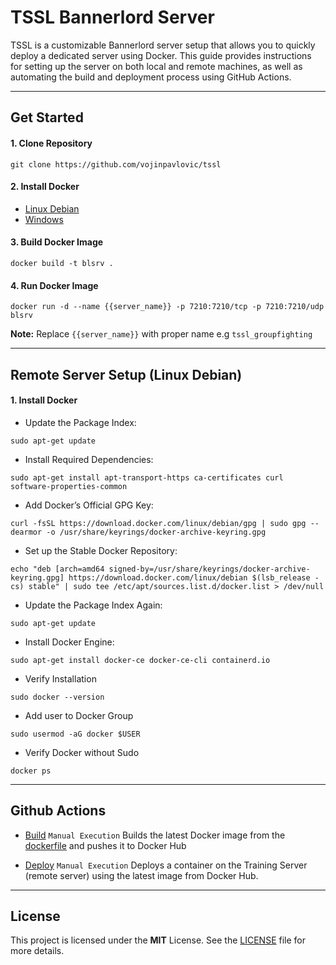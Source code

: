 # TSSL Bannerlord Server
TSSL is a customizable Bannerlord server setup that allows you to quickly deploy a dedicated server using Docker. This guide provides instructions for setting up the server on both local and remote machines, as well as automating the build and deployment process using GitHub Actions.

---

## Get Started

#### 1. Clone Repository
`git clone https://github.com/vojinpavlovic/tssl`

#### 2. Install Docker 
- [Linux Debian](https://docs.docker.com/engine/install/debian/)
- [Windows](https://docs.docker.com/desktop/setup/install/windows-install/) 

#### 3. Build Docker Image
`docker build -t blsrv .`

#### 4. Run Docker Image
`docker run -d --name {{server_name}} -p 7210:7210/tcp -p 7210:7210/udp blsrv`

**Note:** Replace `{{server_name}}` with proper name e.g `tssl_groupfighting`

---

## Remote Server Setup (Linux Debian)

#### 1. Install Docker
- Update the Package Index: 
``` 
sudo apt-get update 
```

- Install Required Dependencies:
``` 
sudo apt-get install apt-transport-https ca-certificates curl software-properties-common
```

- Add Docker’s Official GPG Key:
```
curl -fsSL https://download.docker.com/linux/debian/gpg | sudo gpg --dearmor -o /usr/share/keyrings/docker-archive-keyring.gpg
```

- Set up the Stable Docker Repository:
```
echo "deb [arch=amd64 signed-by=/usr/share/keyrings/docker-archive-keyring.gpg] https://download.docker.com/linux/debian $(lsb_release -cs) stable" | sudo tee /etc/apt/sources.list.d/docker.list > /dev/null
```

- Update the Package Index Again:
```
sudo apt-get update
```

- Install Docker Engine:
```
sudo apt-get install docker-ce docker-ce-cli containerd.io
```

- Verify Installation
```
sudo docker --version
```

- Add user to Docker Group
```
sudo usermod -aG docker $USER
```

- Verify Docker without Sudo
```
docker ps
```

---

## Github Actions
- [Build](https://github.com/vojinpavlovic/tssl/actions/workflows/deploy.yml) `Manual Execution`
Builds the latest Docker image from the [dockerfile](https://github.com/vojinpavlovic/tssl/blob/main/dockerfile) and pushes it to Docker Hub

- [Deploy](https://github.com/vojinpavlovic/tssl/actions/workflows/deploy.yml) `Manual Execution`
Deploys a container on the Training Server (remote server) using the latest image from Docker Hub.

---

## License

This project is licensed under the **MIT** License. See the [LICENSE](https://github.com/vojinpavlovic/tssl/blob/main/LICENSE) file for more details.
